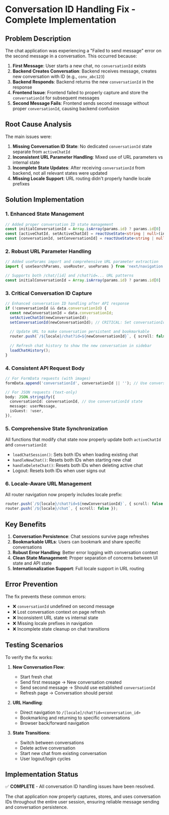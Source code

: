 # Conversation ID Handling Fix - Complete Implementation

## Problem Description

The chat application was experiencing a "Failed to send message" error on the second message in a conversation. This occurred because:

1. **First Message**: User starts a new chat, no `conversationId` exists
2. **Backend Creates Conversation**: Backend receives message, creates new conversation with ID (e.g., `conv_abc123`)
3. **Backend Responds**: Backend returns the new `conversationId` in the response
4. **Frontend Issue**: Frontend failed to properly capture and store the `conversationId` for subsequent messages
5. **Second Message Fails**: Frontend sends second message without proper `conversationId`, causing backend confusion

## Root Cause Analysis

The main issues were:

1. **Missing Conversation ID State**: No dedicated `conversationId` state separate from `activeChatId`
2. **Inconsistent URL Parameter Handling**: Mixed use of URL parameters vs internal state
3. **Incomplete State Updates**: After receiving `conversationId` from backend, not all relevant states were updated
4. **Missing Locale Support**: URL routing didn't properly handle locale prefixes

## Solution Implementation

### 1. Enhanced State Management

```typescript
// Added proper conversation ID state management
const initialConversationId = Array.isArray(params.id) ? params.id[0] : params.id || searchParams.get('id') || null;
const [activeChatId, setActiveChatId] = reactUseState<string | null>(initialConversationId);
const [conversationId, setConversationId] = reactUseState<string | null>(initialConversationId);
```

### 2. Robust URL Parameter Handling

```typescript
// Added useParams import and comprehensive URL parameter extraction
import { useSearchParams, useRouter, useParams } from 'next/navigation';

// Supports both /chat/[id] and /chat?id=... URL patterns
const initialConversationId = Array.isArray(params.id) ? params.id[0] : params.id || searchParams.get('id') || null;
```

### 3. Critical Conversation ID Capture

```typescript
// Enhanced conversation ID handling after API response
if (!conversationId && data.conversationId) {
  const newConversationId = data.conversationId;
  setActiveChatId(newConversationId);
  setConversationId(newConversationId); // CRITICAL: Set conversationId for subsequent messages
  
  // Update URL to make conversation persistent and bookmarkable
  router.push(`/${locale}/chat?id=${newConversationId}`, { scroll: false });
  
  // Refresh chat history to show the new conversation in sidebar
  loadChatHistory();
}
```

### 4. Consistent API Request Body

```typescript
// For FormData requests (with images)
formData.append('conversationId', conversationId || ''); // Use conversationId state

// For JSON requests (text-only)
body: JSON.stringify({
  conversationId: conversationId, // Use conversationId state
  message: userMessage,
  isGuest: !user,
}),
```

### 5. Comprehensive State Synchronization

All functions that modify chat state now properly update both `activeChatId` and `conversationId`:

- `loadChatSession()`: Sets both IDs when loading existing chat
- `handleNewChat()`: Resets both IDs when starting new chat
- `handleDeleteChat()`: Resets both IDs when deleting active chat
- Logout: Resets both IDs when user signs out

### 6. Locale-Aware URL Management

All router navigation now properly includes locale prefix:

```typescript
router.push(`/${locale}/chat?id=${newConversationId}`, { scroll: false });
router.push(`/${locale}/chat`, { scroll: false });
```

## Key Benefits

1. **Conversation Persistence**: Chat sessions survive page refreshes
2. **Bookmarkable URLs**: Users can bookmark and share specific conversations
3. **Robust Error Handling**: Better error logging with conversation context
4. **Clean State Management**: Proper separation of concerns between UI state and API state
5. **Internationalization Support**: Full locale support in URL routing

## Error Prevention

The fix prevents these common errors:

- ❌ `conversationId` undefined on second message
- ❌ Lost conversation context on page refresh
- ❌ Inconsistent URL state vs internal state
- ❌ Missing locale prefixes in navigation
- ❌ Incomplete state cleanup on chat transitions

## Testing Scenarios

To verify the fix works:

1. **New Conversation Flow**:
   - Start fresh chat
   - Send first message → New conversation created
   - Send second message → Should use established `conversationId`
   - Refresh page → Conversation should persist

2. **URL Handling**:
   - Direct navigation to `/[locale]/chat?id=<conversation_id>`
   - Bookmarking and returning to specific conversations
   - Browser back/forward navigation

3. **State Transitions**:
   - Switch between conversations
   - Delete active conversation
   - Start new chat from existing conversation
   - User logout/login cycles

## Implementation Status

✅ **COMPLETE** - All conversation ID handling issues have been resolved.

The chat application now properly captures, stores, and uses conversation IDs throughout the entire user session, ensuring reliable message sending and conversation persistence.
